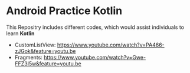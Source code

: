 # Android Practice Kotlin

This Repositry includes different codes, which would assist individuals to learn **Kotlin**

- CustomListView: https://www.youtube.com/watch?v=PA466-zJGok&feature=youtu.be
- Fragments: https://www.youtube.com/watch?v=Gwe-FFZ3I5w&feature=youtu.be
